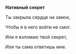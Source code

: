 **Нативный секрет**

Ты закрыла сердце на замок,

Чтобы я в него войти не смог.

Или я взломаю твой секрет,

Или ты сама ответишь мне.